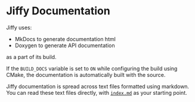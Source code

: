 # Jiffy Documentation

Jiffy uses:

* MkDocs to generate documentation html
* Doxygen to generate API documentation

as a part of its build. 

If the `BUILD_DOCS` variable is set to `ON` while configuring the
build using CMake, the documentation is automatically built with the source.

Jiffy documentation is spread across text files formatted using markdown. You
can read these text files directly, with [`index.md`](src/index.md) as your 
starting point.
